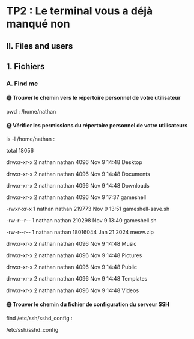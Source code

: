 # TP2 : Le terminal vous a déjà manqué non

## II. Files and users

## 1. Fichiers
### A. Find me

#### 🌞 Trouver le chemin vers le répertoire personnel de votre utilisateur
 pwd :
 /home/nathan

#### 🌞 Vérifier les permissions du répertoire personnel de votre utilisateurs
ls -l /home/nathan :

 total 18056
 
drwxr-xr-x 2 nathan nathan     4096 Nov  9 14:48 Desktop


drwxr-xr-x 2 nathan nathan     4096 Nov  9 14:48 Documents

drwxr-xr-x 2 nathan nathan     4096 Nov  9 14:48 Downloads

drwxr-xr-x 2 nathan nathan     4096 Nov  9 17:37 gameshell

-rwxr-xr-x 1 nathan nathan   219773 Nov  9 13:51 gameshell-save.sh

-rw-r--r-- 1 nathan nathan   210298 Nov  9 13:40 gameshell.sh

-rw-r--r-- 1 nathan nathan 18016044 Jan 21  2024 meow.zip

drwxr-xr-x 2 nathan nathan     4096 Nov  9 14:48 Music

drwxr-xr-x 2 nathan nathan     4096 Nov  9 14:48 Pictures

drwxr-xr-x 2 nathan nathan     4096 Nov  9 14:48 Public

drwxr-xr-x 2 nathan nathan     4096 Nov  9 14:48 Templates

drwxr-xr-x 2 nathan nathan     4096 Nov  9 14:48 Videos

#### 🌞 Trouver le chemin du fichier de configuration du serveur SSH
find /etc/ssh/sshd_config :

/etc/ssh/sshd_config


 
